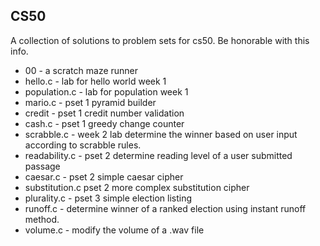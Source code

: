## CS50
A collection of solutions to problem sets for cs50. Be honorable with this info. 

- 00 - a scratch maze runner
- hello.c - lab for hello world week 1
- population.c - lab for population week 1
- mario.c - pset 1 pyramid builder
- credit - pset 1 credit number validation
- cash.c - pset 1 greedy change counter
- scrabble.c - week 2 lab determine the winner based on user input according to scrabble rules.
- readability.c - pset 2 determine reading level of a user submitted passage
- caesar.c - pset 2 simple caesar cipher
- substitution.c pset 2 more complex substitution cipher
- plurality.c - pset 3 simple election listing
- runoff.c - determine winner of a ranked election using instant runoff method. 
- volume.c - modify the volume of a .wav file
